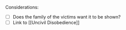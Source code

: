 
Considerations:
- [ ] Does the family of the victims want it to be shown?
- [ ] Link to [[Uncivil Disobedience]]